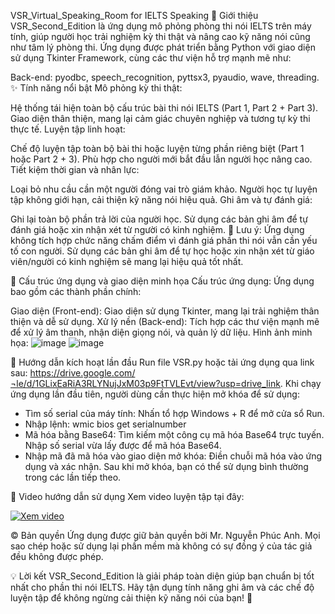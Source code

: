 VSR_Virtual_Speaking_Room for IELTS Speaking
🎯 Giới thiệu
VSR_Second_Edition là ứng dụng mô phỏng phòng thi nói IELTS trên máy tính, giúp người học trải nghiệm kỳ thi thật và nâng cao kỹ năng nói cũng như tâm lý phòng thi. Ứng dụng được phát triển bằng Python với giao diện sử dụng Tkinter Framework, cùng các thư viện hỗ trợ mạnh mẽ như:

Back-end: pyodbc, speech_recognition, pyttsx3, pyaudio, wave, threading.
✨ Tính năng nổi bật
Mô phỏng kỳ thi thật:

Hệ thống tái hiện toàn bộ cấu trúc bài thi nói IELTS (Part 1, Part 2 + Part 3).
Giao diện thân thiện, mang lại cảm giác chuyên nghiệp và tương tự kỳ thi thực tế.
Luyện tập linh hoạt:

Chế độ luyện tập toàn bộ bài thi hoặc luyện từng phần riêng biệt (Part 1 hoặc Part 2 + 3).
Phù hợp cho người mới bắt đầu lẫn người học nâng cao.
Tiết kiệm thời gian và nhân lực:

Loại bỏ nhu cầu cần một người đóng vai trò giám khảo.
Người học tự luyện tập không giới hạn, cải thiện kỹ năng nói hiệu quả.
Ghi âm và tự đánh giá:

Ghi lại toàn bộ phần trả lời của người học.
Sử dụng các bản ghi âm để tự đánh giá hoặc xin nhận xét từ người có kinh nghiệm.
📌 Lưu ý: Ứng dụng không tích hợp chức năng chấm điểm vì đánh giá phần thi nói vẫn cần yếu tố con người. Sử dụng các bản ghi âm để tự học hoặc xin nhận xét từ giáo viên/người có kinh nghiệm sẽ mang lại hiệu quả tốt nhất.

📂 Cấu trúc ứng dụng và giao diện minh họa
Cấu trúc ứng dụng:
Ứng dụng bao gồm các thành phần chính:

Giao diện (Front-end): Giao diện sử dụng Tkinter, mang lại trải nghiệm thân thiện và dễ sử dụng.
Xử lý nền (Back-end): Tích hợp các thư viện mạnh mẽ để xử lý âm thanh, nhận diện giọng nói, và quản lý dữ liệu.
Hình ảnh minh họa:
![image](https://github.com/user-attachments/assets/c438c2b5-d178-43b4-b3f3-3660962b30cf)
![image](https://github.com/user-attachments/assets/d0fbaa59-fa80-407f-8d8b-4badce09a895)

🔐 Hướng dẫn kích hoạt lần đầu
Run file VSR.py hoặc tải ứng dụng qua link sau: https://drive.google.com/¬le/d/1GLixEaRiA3RLYNujJxM03p9FtTVLEvt/view?usp=drive_link.
Khi chạy ứng dụng lần đầu tiên, người dùng cần thực hiện mở khóa để sử dụng:
- Tìm số serial của máy tính:
Nhấn tổ hợp Windows + R để mở cửa sổ Run.
- Nhập lệnh:
wmic bios get serialnumber
- Mã hóa bằng Base64:
Tìm kiếm một công cụ mã hóa Base64 trực tuyến.
Nhập số serial vừa lấy được để mã hóa Base64.
- Nhập mã đã mã hóa vào giao diện mở khóa:
Điền chuỗi mã hóa vào ứng dụng và xác nhận.
Sau khi mở khóa, bạn có thể sử dụng bình thường trong các lần tiếp theo.
    
🎥 Video hướng dẫn sử dụng
Xem video luyện tập tại đây:


[![Xem video](https://img.youtube.com/vi/VUjAZG3ekSY/maxresdefault.jpg)](https://youtu.be/VUjAZG3ekSY)



© Bản quyền
Ứng dụng được giữ bản quyền bởi Mr. Nguyễn Phúc Anh.
Mọi sao chép hoặc sử dụng lại phần mềm mà không có sự đồng ý của tác giả đều không được phép.

💡 Lời kết
VSR_Second_Edition là giải pháp toàn diện giúp bạn chuẩn bị tốt nhất cho phần thi nói IELTS. Hãy tận dụng tính năng ghi âm và các chế độ luyện tập để không ngừng cải thiện kỹ năng nói của bạn! 🌟
